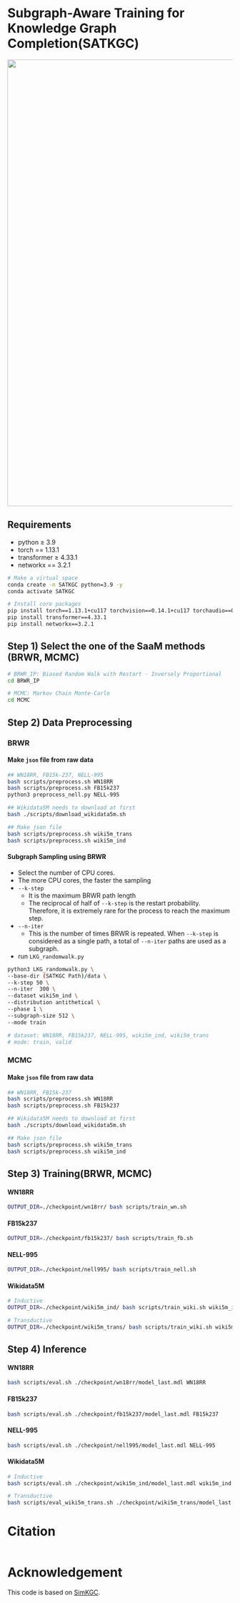 # Subgraph-Aware Training for Knowledge Graph Completion(SATKGC) 

<p align="center">
<img width="1000" alt="1" src="https://github.com/meaningful96/SATKGC/assets/111734605/3ea3f187-7507-426e-8a9c-e4f9d9ce247c">
</p>

## Requirements
- python ≥ 3.9
- torch == 1.13.1
- transformer ≥ 4.33.1
- networkx == 3.2.1
```bash
# Make a virtual space
conda create -n SATKGC python=3.9 -y
conda activate SATKGC

# Install core packages
pip install torch==1.13.1+cu117 torchvision==0.14.1+cu117 torchaudio==0.13.1 --extra-index-url https://download.pytorch.org/whl/cu117
pip install transformer==4.33.1
pip install networkx==3.2.1
```



## Step 1) Select the one of the SaaM methods (BRWR, MCMC)
```bash
# BRWR_IP: Biased Random Walk with Restart - Inversely Proportional
cd BRWR_IP

# MCMC: Markov Chain Monte-Carlo
cd MCMC
```

## Step 2) Data Preprocessing

### BRWR
#### Make `json` file from raw data
```bash
## WN18RR, FB15k-237, NELL-995
bash scripts/preprocess.sh WN18RR
bash scripts/preprocess.sh FB15k237
python3 preprocess_nell.py NELL-995

## Wikidata5M needs to download at first
bash ./scripts/download_wikidata5m.sh

## Make json file
bash scripts/preprocess.sh wiki5m_trans
bash scripts/preprocess.sh wiki5m_ind
```

#### Subgraph Sampling using BRWR
- Select the number of CPU cores.
- The more CPU cores, the faster the sampling
- `--k-step`
    - It is the maximum BRWR path length
    - The reciprocal of half of `--k-step` is the restart probability. Therefore, it is extremely rare for the process to reach the maximum step.
- `--n-iter`
    - This is the number of times BRWR is repeated. When `--k-step` is considered as a single path, a total of `--n-iter` paths are used as a subgraph.
- run `LKG_randomwalk.py`
  
```bash
python3 LKG_randomwalk.py \
--base-dir (SATKGC Path)/data \
--k-step 50 \
--n-iter  300 \
--dataset wiki5m_ind \
--distribution antithetical \
--phase 1 \
--subgraph-size 512 \
--mode train

# dataset: WN18RR, FB15k237, NELL-995, wiki5m_ind, wiki5m_trans
# mode: train, valid
```


### MCMC
#### Make `json` file from raw data
```bash
## WN18RR, FB15k-237
bash scripts/preprocess.sh WN18RR
bash scripts/preprocess.sh FB15k237

## Wikidata5M needs to download at first
bash ./scripts/download_wikidata5m.sh

## Make json file
bash scripts/preprocess.sh wiki5m_trans
bash scripts/preprocess.sh wiki5m_ind
```

## Step 3) Training(BRWR, MCMC)
#### WN18RR
```bash
OUTPUT_DIR=./checkpoint/wn18rr/ bash scripts/train_wn.sh
```

#### FB15k237
```bash
OUTPUT_DIR=./checkpoint/fb15k237/ bash scripts/train_fb.sh
```

#### NELL-995
```bash
OUTPUT_DIR=./checkpoint/nell995/ bash scripts/train_nell.sh
```

#### Wikidata5M
```bash
# Inductive
OUTPUT_DIR=./checkpoint/wiki5m_ind/ bash scripts/train_wiki.sh wiki5m_ind

# Transductive
OUTPUT_DIR=./checkpoint/wiki5m_trans/ bash scripts/train_wiki.sh wiki5m_trans
```



## Step 4) Inference
#### WN18RR
```bash
bash scripts/eval.sh ./checkpoint/wn18rr/model_last.mdl WN18RR
```

#### FB15k237
```bash
bash scripts/eval.sh ./checkpoint/fb15k237/model_last.mdl FB15k237
```

#### NELL-995
```bash
bash scripts/eval.sh ./checkpoint/nell995/model_last.mdl NELL-995
```

#### Wikidata5M
```bash
# Inductive
bash scripts/eval.sh ./checkpoint/wiki5m_ind/model_last.mdl wiki5m_ind

# Transductive
bash scripts/eval_wiki5m_trans.sh ./checkpoint/wiki5m_trans/model_last.mdl
```

# Citation
```bash


```

# Acknowledgement
This code is based on [SimKGC](https://arxiv.org/abs/2203.02167).  



